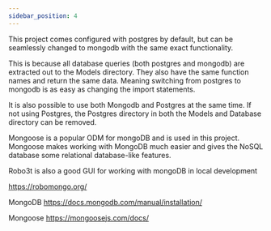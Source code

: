 ```yaml
---
sidebar_position: 4
---
```


This project comes configured with postgres by default, but can be seamlessly changed to mongodb with the same exact functionality.

This is because all database queries (both postgres and mongodb) are extracted out to the Models directory. They also have the same function names and return the same data. Meaning switching from postgres to mongodb is as easy as changing the import statements.

It is also possible to use both Mongodb and Postgres at the same time. If not using Postgres, the Postgres directory in both the Models and Database directory can be removed.

Mongoose is a popular ODM for mongoDB and is used in this project. Mongoose makes working with MongoDB much easier and gives the NoSQL database some relational database-like features.

Robo3t is also a good GUI for working with mongoDB in local development

https://robomongo.org/

MongoDB
https://docs.mongodb.com/manual/installation/

Mongoose
https://mongoosejs.com/docs/
